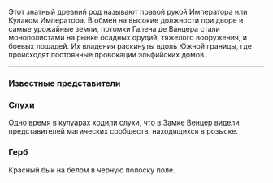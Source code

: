 Этот знатный древний род называют правой рукой Императора или Кулаком Императора. В обмен на высокие должности при дворе и самые урожайные земли, потомки Галена де Ванцера стали монополистами на рынке осадных орудий, тяжелого вооружения, и боевых лошадей. Их владения раскинуты вдоль Южной границы, где происходят постоянные провокации эльфийских домов. 

---
### Известные представители 


### Слухи
Одно время в кулуарах ходили слухи, что в Замке Венцер видели представителей магических сообществ, находящихся в розыске.

### Герб
Красный бык на белом в черную полоску поле.
